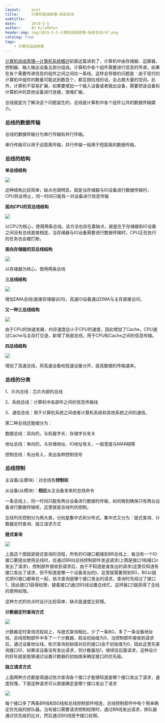```yaml
---
layout:     post
title:      计算机组成原理—系统总线
subtitle:   
date:       2019-5-5
author:     BY KiloMeter
header-img: img/2019-5-5-计算机组成原理—系统总线/47.png
catalog: true
tags:
    - 计算机组成原理
---
```


[计算机组成原理—计算机系统概述](https://zhouyimian.github.io/2019/04/25/%E8%AE%A1%E7%AE%97%E6%9C%BA%E7%BB%84%E6%88%90%E5%8E%9F%E7%90%86-%E8%AE%A1%E7%AE%97%E6%9C%BA%E7%B3%BB%E7%BB%9F%E6%A6%82%E8%BF%B0/)前面这篇讲到了，计算机中由存储器、运算器、控制器、输入输出设备五部分组成。计算机中各个组件需要进行信息的传递，如果在各个需要传递信息的组件之间之间拉一条线，这样会导致的问题是：由于现代的计算机中组件的数量可能达到数百个，都互相拉线的话，会占据大量的空间。此外，计算机不容易扩展，如果要增加一个输入设备或者输出设备，需要把该设备和计算机中的其他设备进行连接，很难扩展。

总线就是为了解决这个问题诞生的，总线是计算机中各个组件公共的数据传输媒介。

### 总线的数据传输

总线的数据传输分为串行传输和并行传输。

串行传输可以用于远距离传输，并行传输一般用于短距离的数据传输。

### 总线的结构

**单总线结构**

![](/img/2019-5-5-计算机组成原理—系统总线/单总线结构.png)

这种结构比较简单，缺点也很明显，就是当存储器与IO设备进行数据传输时，CPU将会停止，同一时间只能有一对设备进行信息传输

**面向CPU的双总线结构**

![](/img/2019-5-5-计算机组成原理—系统总线/面向CPU的双总线结构.png)

以CPU为核心，使用两条总线。该方法也存在着缺点，就是在于存储器和IO设备之间没有总线直接相连，当存储器与IO设备需要进行数据传输时，CPU正在执行的任务也会被打断。

**面向存储器的双总线结构**

![](/img/2019-5-5-计算机组成原理—系统总线/面向存储器的双总线结构.png)

以存储器为核心，使用两条总线

**三总线结构**

![](/img/2019-5-5-计算机组成原理—系统总线/三总线结构.jpeg)

增加DMA总线(直接存储器访问)，高速IO设备通过DMA与主存直接访问。

**又一种三总线结构**

![](/img/2019-5-5-计算机组成原理—系统总线/又一三总线结构.jpeg)

由于CPU的快速发展，内存速度远小于CPU的速度，因此增加了Cache，CPU通过Cache与主存打交道，新增了局部总线，用于CPU和Cache之间的信息传输。

**四总线结构**

![](/img/2019-5-5-计算机组成原理—系统总线/四总线结构.PNG)

增加了高速总线，将高速设备和低速设备分开，提高数据的传输速率。

### 总线的分类

1、片内总线：芯片内部的总线

2、系统总线：计算机中各部件之间的信息传输线

3、通信总线：用于计算机系统之间或者计算机系统和其他系统之间的通信。

第二种总线还能细分为：

数据总线：双向的，与机器字长、存储字长有关

地址总线：单向的，与存储地址、IO地址有关，一般宽度与MAR相等

控制总线：有出有入，发出各种控制信号

### 总线控制

主设备(主模块)：对总线有**控制权**

从设备(从模块)：**相应**从主设备发来的总线命令

一条总线上，同一时间只能有两台设备进行数据的传输，如何做到确保只有两台设备进行数据传输呢，这里就是总线判优控制。

总线判优控制分为两大类，分别是集中式和分布式。集中式又分为：链式查询、计数器定时查询、独立请求方式

**链式查询**

![](/img/2019-5-5-计算机组成原理—系统总线/链式查询.PNG)

上面这个图就是链式查询的流程，所有的IO接口都接到BR总线上，每当有一个IO接口要提出使用总线时，会通过BR向总线控制部件发送请求(上图是接口1和接口n发出了请求)，控制部件接收到请求后，由于不知道是谁发出的请求(这里仅知道有接口发出了请求，但不知道是哪一个设备发出的)，这里就需要用到BG，BG以链式把IO接口都串在一起，依次查询是哪个接口发出的请求，查询时先经过了接口1，因此接口1获得权限，接着接口1通过BS线设置总线忙。这样接口1就获得了总线的使用权限。

这种方式的优点时设计比较简单，缺点是速度比较慢。



**计数器定时查询方式**

![](/img/2019-5-5-计算机组成原理—系统总线/计数器定时查询.PNG)

计数器定时查询流程如上，与链式查询相比，少了一条BG，多了一条设备地址线，总线控制部件中多了一个计数器，假设初始值为0，当控制部件接收到请求后，通过设备地址线，依次查询初始值对应的接口(由于初始值为0，因此这里先查询接口0)，如果该设备没有发出请求，则计数器加1，继续往后面请求。这种设计的好处就是能够通过设置计数器的初始值来确定接口的优先级。

**独立请求方式**

上面两种方式都是得通过依次查询各个接口才能够知道是哪个接口发出了请求，速度较慢，下面这种请求可以直接确定是哪个接口发出了请求

![](/img/2019-5-5-计算机组成原理—系统总线/独立请求方式.PNG)

每个接口多了两条BR线和BG线和总线控制部件相连，总线控制部件中有个用来确定优先级的排队器。当有接口需要请求控制权限时，通过BR线发出请求，排队器通过优先级的比对，然后通过BG线授予接口权限。

